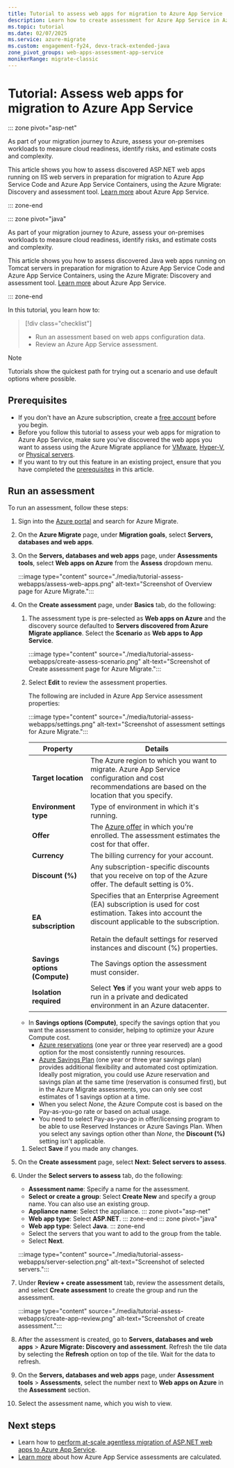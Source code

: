 ```yaml
---
title: Tutorial to assess web apps for migration to Azure App Service
description: Learn how to create assessment for Azure App Service in Azure Migrate
ms.topic: tutorial
ms.date: 02/07/2025
ms.service: azure-migrate
ms.custom: engagement-fy24, devx-track-extended-java
zone_pivot_groups: web-apps-assessment-app-service
monikerRange: migrate-classic
---
```



# Tutorial: Assess web apps for migration to Azure App Service


::: zone pivot="asp-net"

As part of your migration journey to Azure, assess your on-premises workloads to measure cloud readiness, identify risks, and estimate costs and complexity.

This article shows you how to assess discovered ASP.NET web apps running on IIS web servers in preparation for migration to Azure App Service Code and Azure App Service Containers, using the Azure Migrate: Discovery and assessment tool. [Learn more](../app-service/overview.md) about Azure App Service.

::: zone-end

::: zone pivot="java"

As part of your migration journey to Azure, assess your on-premises workloads to measure cloud readiness, identify risks, and estimate costs and complexity.

This article shows you how to assess discovered Java web apps running on Tomcat servers in preparation for migration to Azure App Service Code and Azure App Service Containers, using the Azure Migrate: Discovery and assessment tool. [Learn more](../app-service/overview.md) about Azure App Service.

::: zone-end

In this tutorial, you learn how to: 

> [!div class="checklist"]
> * Run an assessment based on web apps configuration data.
> * Review an Azure App Service assessment.

> [!NOTE]
> Tutorials show the quickest path for trying out a scenario and use default options where possible. 

## Prerequisites

- If you don't have an Azure subscription, create a [free account](https://azure.microsoft.com/pricing/free-trial/) before you begin.
- Before you follow this tutorial to assess your web apps for migration to Azure App Service, make sure you've discovered the web apps you want to assess using the Azure Migrate appliance for [VMware](tutorial-discover-vmware.md), [Hyper-V](tutorial-discover-hyper-v.md), or [Physical servers](tutorial-discover-physical.md).
- If you want to try out this feature in an existing project, ensure that you have completed the [prerequisites](how-to-discover-sql-existing-project.md) in this article.

## Run an assessment

To run an assessment, follow these steps:

1. Sign into the [Azure portal](https://ms.portal.azure.com/#home) and search for Azure Migrate.
1. On the **Azure Migrate** page, under **Migration goals**, select **Servers, databases and web apps**.
2. On the **Servers, databases and web apps** page, under **Assessments tools**, select **Web apps on Azure** from the **Assess** dropdown menu.

   :::image type="content" source="./media/tutorial-assess-webapps/assess-web-apps.png" alt-text="Screenshot of Overview page for Azure Migrate.":::

3. On the **Create assessment** page, under **Basics** tab, do the following:
    1. The assessment type is pre-selected as **Web apps on Azure** and the discovery source defaulted to **Servers discovered from Azure Migrate appliance**. Select the **Scenario** as **Web apps to App Service**. 

       :::image type="content" source="./media/tutorial-assess-webapps/create-assess-scenario.png" alt-text="Screenshot of Create assessment page for Azure Migrate.":::

    1. Select **Edit** to review the assessment properties.

       The following are included in Azure App Service assessment properties:

       :::image type="content" source="./media/tutorial-assess-webapps/settings.png" alt-text="Screenshot of assessment settings for Azure Migrate.":::

        **Property** | **Details**
        --- | ---
        **Target location** | The Azure region to which you want to migrate. Azure App Service configuration and cost recommendations are based on the location that you specify.
        **Environment type** | Type of environment in which it's running.
        **Offer** | The [Azure offer](https://azure.microsoft.com/support/legal/offer-details/) in which you're enrolled. The assessment estimates the cost for that offer.
        **Currency** | The billing currency for your account.
        **Discount (%)** | Any subscription-specific discounts that you receive on top of the Azure offer. The default setting is 0%.
        **EA subscription** | Specifies that an Enterprise Agreement (EA) subscription is used for cost estimation. Takes into account the discount applicable to the subscription. <br/><br/> Retain the default settings for reserved instances and discount (%) properties.
        **Savings options (Compute)** | The Savings option the assessment must consider.
        **Isolation required** | Select **Yes** if you want your web apps to run in a private and dedicated environment in an Azure datacenter.

    - In **Savings options (Compute)**, specify the savings option that you want the assessment to consider, helping to optimize your Azure Compute cost. 
        - [Azure reservations](../cost-management-billing/reservations/save-compute-costs-reservations.md) (one year or three year reserved) are a good option for the most consistently running resources.
        - [Azure Savings Plan](../cost-management-billing/savings-plan/savings-plan-compute-overview.md) (one year or three year savings plan) provides additional flexibility and automated cost optimization. Ideally post migration, you could use Azure reservation and savings plan at the same time (reservation is consumed first), but in the Azure Migrate assessments, you can only see cost estimates of 1 savings option at a time. 
        - When you select *None*, the Azure Compute cost is based on the Pay-as-you-go rate or based on actual usage.
        - You need to select Pay-as-you-go in offer/licensing program to be able to use Reserved Instances or Azure Savings Plan. When you select any savings option other than *None*, the **Discount (%)** setting isn't applicable.

    1. Select **Save** if you made any changes.
1. On the **Create assessment** page, select **Next: Select servers to assess**.
1. Under the **Select servers to assess** tab, do the following:
    - **Assessment name**: Specify a name for the assessment.
    - **Select or create a group**: Select **Create New** and specify a group name. You can also use an existing group.
    - **Appliance name**: Select the appliance.
    ::: zone pivot="asp-net"
    - **Web app type**: Select **ASP.NET**.
    ::: zone-end
    ::: zone pivot="java"
    - **Web app type**: Select **Java**.
    ::: zone-end
    - Select the servers that you want to add to the group from the table.
    - Select **Next**.

   :::image type="content" source="./media/tutorial-assess-webapps/server-selection.png" alt-text="Screenshot of selected servers.":::

1. Under **Review + create assessment** tab, review the assessment details, and select **Create assessment** to create the group and run the assessment.

   :::image type="content" source="./media/tutorial-assess-webapps/create-app-review.png" alt-text="Screenshot of create assessment.":::

1. After the assessment is created, go to **Servers, databases and web apps** > **Azure Migrate: Discovery and assessment**. Refresh the tile data by selecting the **Refresh** option on top of the tile. Wait for the data to refresh.
1. On the **Servers, databases and web apps** page, under **Assessment tools** > **Assessments**, select the number next to **Web apps on Azure** in the **Assessment** section. 
1. Select the assessment name, which you wish to view.


## Next steps

- Learn how to [perform at-scale agentless migration of ASP.NET web apps to Azure App Service](./tutorial-modernize-asp-net-appservice-code.md).
- [Learn more](concepts-azure-webapps-assessment-calculation.md) about how Azure App Service assessments are calculated.

